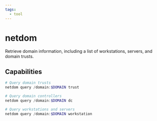 ```yaml
---
tags:
  - tool
---
```

# netdom

Retrieve domain information, including a list of workstations, servers, and domain trusts.

## Capabilities

```powershell
# Query domain trusts
netdom query /domain:$DOMAIN trust

# Query domain controllers
netdom query /domain:$DOMAIN dc

# Query workstations and servers
netdom query /domain:$DOMAIN workstation
```
